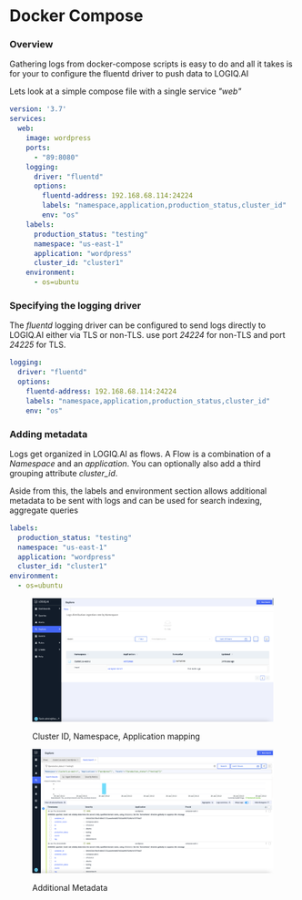 # Docker Compose

### Overview

Gathering logs from docker-compose scripts is easy to do and all it takes is for your to configure the fluentd driver to push data to LOGIQ.AI

Lets look at a simple compose file with a single service _"web"_

```yaml
version: '3.7'
services:
  web:
    image: wordpress
    ports:
      - "89:8080"
    logging:
      driver: "fluentd"
      options:
        fluentd-address: 192.168.68.114:24224
        labels: "namespace,application,production_status,cluster_id"
        env: "os"
    labels:
      production_status: "testing"
      namespace: "us-east-1"
      application: "wordpress"
      cluster_id: "cluster1"
    environment:
      - os=ubuntu
```

### Specifying the logging driver

The _fluentd_ logging driver can be configured to send logs directly to LOGIQ.AI either via TLS or non-TLS. use port _24224_ for non-TLS and port _24225_ for TLS.

```yaml
logging:
  driver: "fluentd"
  options:
    fluentd-address: 192.168.68.114:24224
    labels: "namespace,application,production_status,cluster_id"
    env: "os"
```

### Adding metadata

Logs get organized in LOGIQ.AI as flows. A Flow is a combination of a _Namespace_ and an _application_. You can optionally also add a third grouping attribute _cluster\_id_.

Aside from this, the labels and environment section allows additional metadata to be sent with logs and can be used for search indexing, aggregate queries

```yaml
labels:
  production_status: "testing"
  namespace: "us-east-1"
  application: "wordpress"
  cluster_id: "cluster1"
environment:
  - os=ubuntu
```

<figure><img src="../.gitbook/assets/Screen Shot 2023-01-26 at 3.15.25 PM.png" alt=""><figcaption><p>Cluster ID, Namespace, Application mapping</p></figcaption></figure>

<figure><img src="../.gitbook/assets/Screen Shot 2023-01-26 at 3.16.30 PM.png" alt=""><figcaption><p>Additional Metadata</p></figcaption></figure>

